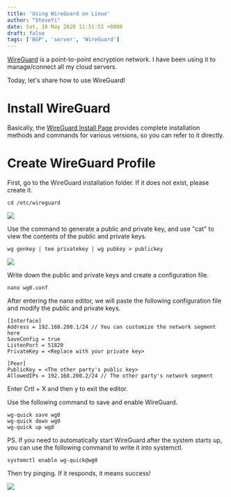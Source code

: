 ```yaml
---
title: 'Using WireGuard on Linux'
author: "SteveYi"
date: Sat, 16 May 2020 11:51:52 +0000
draft: false
tags: ['BGP', 'server', 'WireGuard']
---
```


[WireGuard](https://wireguard.com) is a point-to-point encryption network. I have been using it to manage/connect all my cloud servers.

Today, let's share how to use WireGuard!

# Install WireGuard

Basically, the [WireGuard Install Page]((https://www.wireguard.com/install/)) provides complete installation methods and commands for various versions, so you can refer to it directly.

# Create WireGuard Profile

First, go to the WireGuard installation folder. If it does not exist, please create it.

```shell
cd /etc/wireguard
```

![](https://static-a1.steveyi.net/media/blog/2020051611394599.png)

Use the command to generate a public and private key, and use "cat" to view the contents of the public and private keys.

```shell
wg genkey | tee privatekey | wg pubkey > publickey
```

![](https://static-a1.steveyi.net/media/blog/2020051611445527.png)

Write down the public and private keys and create a configuration file.

```shell
nano wg0.conf
```

After entering the nano editor, we will paste the following configuration file and modify the public and private keys.

```
[Interface]
Address = 192.168.200.1/24 // You can customize the network segment here
SaveConfig = true
ListenPort = 51820
PrivateKey = <Replace with your private key>

[Peer]
PublicKey = <The other party's public key>
AllowedIPs = 192.168.200.2/24 // The other party's network segment
```

Enter Crtl + X and then y to exit the editor.

Use the following command to save and enable WireGuard.

```shell
wg-quick save wg0
wg-quick down wg0
wg-quick up wg0
```

PS. If you need to automatically start WireGuard after the system starts up, you can use the following command to write it into systemctl.

```shell
systemctl enable wg-quick@wg0
```

Then try pinging. If it responds, it means success!

![](https://static-a1.steveyi.net/media/blog/2020051612102187.png)
